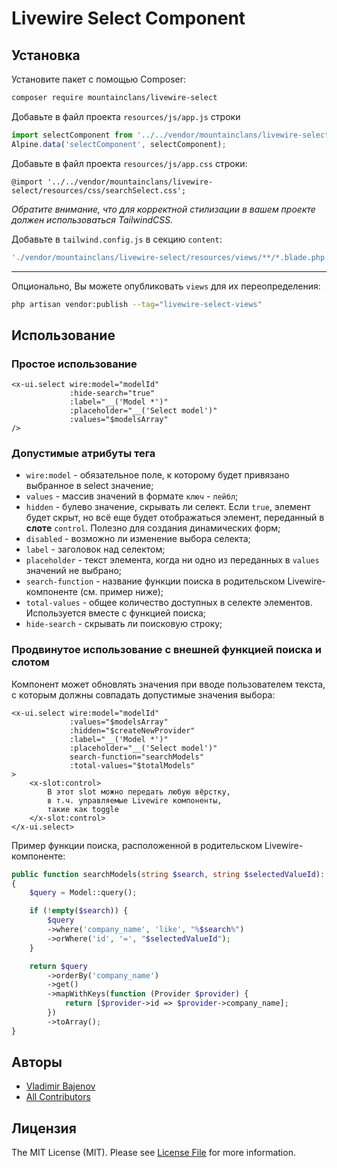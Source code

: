 # Livewire Select Component

## Установка

Установите пакет с помощью Composer:

```bash
composer require mountainclans/livewire-select
```

Добавьте в файл проекта `resources/js/app.js` строки

```js
import selectComponent from '../../vendor/mountainclans/livewire-select/resources/js/searchSelect';
Alpine.data('selectComponent', selectComponent);
```

Добавьте в файл проекта `resources/js/app.css` строки:

```
@import '../../vendor/mountainclans/livewire-select/resources/css/searchSelect.css';
```

_Обратите внимание, что для корректной стилизации в вашем проекте должен использоваться TailwindCSS._

Добавьте в `tailwind.config.js` в секцию `content`:

```js
'./vendor/mountainclans/livewire-select/resources/views/**/*.blade.php'
```

---
Опционально, Вы можете опубликовать `views` для их переопределения:

```bash
php artisan vendor:publish --tag="livewire-select-views"
```

## Использование

### Простое использование

```bladehtml
<x-ui.select wire:model="modelId"
             :hide-search="true"
             :label="__('Model *')"
             :placeholder="__('Select model')"
             :values="$modelsArray"
/>
```

### Допустимые атрибуты тега

- `wire:model` - обязательное поле, к которому будет привязано выбранное в select значение;
- `values` - массив значений в формате `ключ` - `лейбл`;
- `hidden` - булево значение, скрывать ли селект. Если `true`, элемент будет скрыт, но всё еще будет отображаться элемент, переданный в **слоте** `control`. Полезно для создания динамических форм;
- `disabled` - возможно ли изменение выбора селекта;
- `label` - заголовок над селектом;
- `placeholder` - текст элемента, когда ни одно из переданных в `values` значений не выбрано;
- `search-function` - название функции поиска в родительском Livewire-компоненте (см. пример ниже);
- `total-values` - общее количество доступных в селекте элементов. Используется вместе с функцией поиска;
- `hide-search` - скрывать ли поисковую строку;

### Продвинутое использование с внешней функцией поиска и слотом

Компонент может обновлять значения при вводе пользователем текста, с которым должны совпадать допустимые значения выбора: 

```bladehtml
<x-ui.select wire:model="modelId"
             :values="$modelsArray"
             :hidden="$createNewProvider"
             :label="__('Model *')"
             :placeholder="__('Select model')"
             search-function="searchModels"
             :total-values="$totalModels"
>
    <x-slot:control>
        В этот slot можно передать любую вёрстку, 
        в т.ч. управляемые Livewire компоненты, 
        такие как toggle
    </x-slot:control>
</x-ui.select>
```

Пример функции поиска, расположенной в родительском Livewire-компоненте:

```php 
public function searchModels(string $search, string $selectedValueId): array
{
    $query = Model::query();

    if (!empty($search)) {
        $query
        ->where('company_name', 'like', "%$search%")
        ->orWhere('id', '=', "$selectedValueId");
    }

    return $query
        ->orderBy('company_name')
        ->get()
        ->mapWithKeys(function (Provider $provider) {
            return [$provider->id => $provider->company_name];
        })
        ->toArray();
}
```

## Авторы

- [Vladimir Bajenov](https://github.com/mountainclans)
- [All Contributors](../../contributors)

## Лицензия

The MIT License (MIT). Please see [License File](LICENSE.md) for more information.
